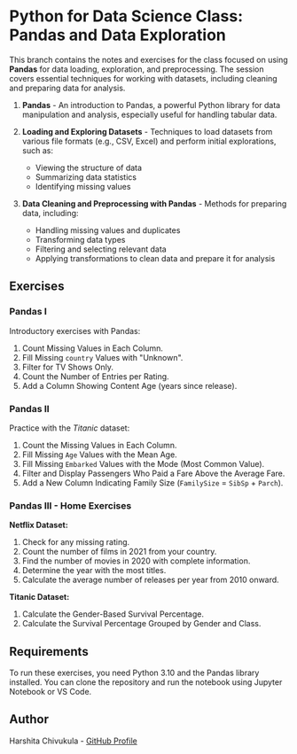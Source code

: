 # Python for Data Science Class: Pandas and Data Exploration

This branch contains the notes and exercises for the class focused on using **Pandas** for data loading, exploration, and preprocessing. The session covers essential techniques for working with datasets, including cleaning and preparing data for analysis.

1. **Pandas** - An introduction to Pandas, a powerful Python library for data manipulation and analysis, especially useful for handling tabular data.

2. **Loading and Exploring Datasets** - Techniques to load datasets from various file formats (e.g., CSV, Excel) and perform initial explorations, such as:
   - Viewing the structure of data
   - Summarizing data statistics
   - Identifying missing values

3. **Data Cleaning and Preprocessing with Pandas** - Methods for preparing data, including:
   - Handling missing values and duplicates
   - Transforming data types
   - Filtering and selecting relevant data
   - Applying transformations to clean data and prepare it for analysis

## Exercises

### Pandas I
Introductory exercises with Pandas:
1. Count Missing Values in Each Column.
2. Fill Missing `country` Values with "Unknown".
3. Filter for TV Shows Only.
4. Count the Number of Entries per Rating.
5. Add a Column Showing Content Age (years since release).

### Pandas II
Practice with the *Titanic* dataset:
1. Count the Missing Values in Each Column.
2. Fill Missing `Age` Values with the Mean Age.
3. Fill Missing `Embarked` Values with the Mode (Most Common Value).
4. Filter and Display Passengers Who Paid a Fare Above the Average Fare.
5. Add a New Column Indicating Family Size (`FamilySize` = `SibSp` + `Parch`).

### Pandas III - Home Exercises

**Netflix Dataset:**
1. Check for any missing rating.
2. Count the number of films in 2021 from your country.
3. Find the number of movies in 2020 with complete information.
4. Determine the year with the most titles.
5. Calculate the average number of releases per year from 2010 onward.

**Titanic Dataset:**
1. Calculate the Gender-Based Survival Percentage.
2. Calculate the Survival Percentage Grouped by Gender and Class.

## Requirements

To run these exercises, you need Python 3.10 and the Pandas library installed. You can clone the repository and run the notebook using Jupyter Notebook or VS Code.

## Author

Harshita Chivukula - [GitHub Profile](https://github.com/harshita-chivukula)